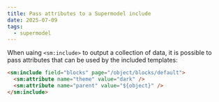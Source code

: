 ```yaml
---
title: Pass attributes to a Supermodel include
date: 2025-07-09
tags:
  - supermodel
---
```


When uaing `<sm:include>` to output a collection of data, it is possible to pass attributes that can be used by the included templates:

~~~html
<sm:include field="blocks" page="/object/blocks/default">
  <sm:attribute name="theme" value="dark" />
  <sm:attribute name="parent" value="${object}" />
</sm:include>
~~~
